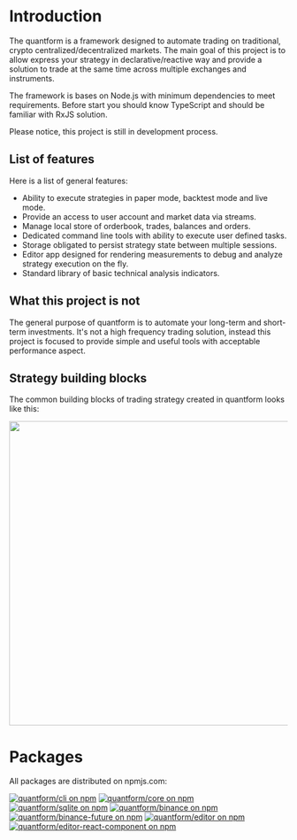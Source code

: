 # Introduction

The quantform is a framework designed to automate trading on traditional, crypto centralized/decentralized markets. The main goal of this project is to allow express your strategy in declarative/reactive way and provide a solution to trade at the same time across multiple exchanges and instruments.

The framework is bases on Node.js with minimum dependencies to meet requirements. Before start you should know TypeScript and should be familiar with RxJS solution.

Please notice, this project is still in development process.

## List of features

Here is a list of general features:

- Ability to execute strategies in paper mode, backtest mode and live mode.
- Provide an access to user account and market data via streams.
- Manage local store of orderbook, trades, balances and orders.
- Dedicated command line tools with ability to execute user defined tasks.
- Storage obligated to persist strategy state between multiple sessions.
- Editor app designed for rendering measurements to debug and analyze strategy execution on the fly.
- Standard library of basic technical analysis indicators.

## What this project is not

The general purpose of quantform is to automate your long-term and short-term investments. It's not a high frequency trading solution, instead this project is focused to provide simple and useful tools with acceptable performance aspect.

## Strategy building blocks

The common building blocks of trading strategy created in quantform looks like this:

<img src='images/architecture.svg' width='550'>

# Packages

All packages are distributed on npmjs.com:

<a href="https://www.npmjs.com/package/@quantform/cli"><img src="https://img.shields.io/npm/v/@quantform/cli.svg?logo=npm&logoColor=fff&label=@quantform/cli&color=03D1EB&style=flat-square" alt="quantform/cli on npm" /></a>
<a href="https://www.npmjs.com/package/@quantform/core"><img src="https://img.shields.io/npm/v/@quantform/core.svg?logo=npm&logoColor=fff&label=@quantform/core&color=03D1EB&style=flat-square" alt="quantform/core on npm" /></a>
<a href="https://www.npmjs.com/package/@quantform/sqlite"><img src="https://img.shields.io/npm/v/@quantform/sqlite.svg?logo=npm&logoColor=fff&label=@quantform/sqlite&color=03D1EB&style=flat-square" alt="quantform/sqlite on npm" /></a>
<a href="https://www.npmjs.com/package/@quantform/binance"><img src="https://img.shields.io/npm/v/@quantform/binance.svg?logo=npm&logoColor=fff&label=@quantform/binance&color=03D1EB&style=flat-square" alt="quantform/binance on npm" /></a>
<a href="https://www.npmjs.com/package/@quantform/binance-future"><img src="https://img.shields.io/npm/v/@quantform/binance-future.svg?logo=npm&logoColor=fff&label=@quantform/binance-future&color=03D1EB&style=flat-square" alt="quantform/binance-future on npm" /></a>
<a href="https://www.npmjs.com/package/@quantform/editor"><img src="https://img.shields.io/npm/v/@quantform/editor.svg?logo=npm&logoColor=fff&label=@quantform/editor&color=03D1EB&style=flat-square" alt="quantform/editor on npm" /></a>
<a href="https://www.npmjs.com/package/@quantform/editor-react-component"><img src="https://img.shields.io/npm/v/@quantform/editor-react-component.svg?logo=npm&logoColor=fff&label=@quantform/editor-react-component&color=03D1EB&style=flat-square" alt="quantform/editor-react-component on npm" /></a>
